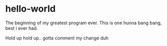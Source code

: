 # hello-world

The beginning of my greatest program ever. 
This is one hunna bang bang, best i ever had.

Hold up hold up.. gotta comment my change duh
